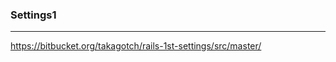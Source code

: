 ### Settings1
---

https://bitbucket.org/takagotch/rails-1st-settings/src/master/

```
```

```
```

```
```

